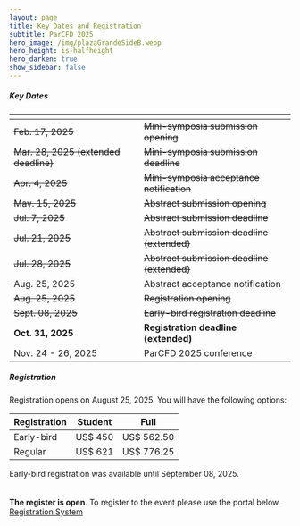 ```yaml
---
layout: page
title: Key Dates and Registration
subtitle: ParCFD 2025
hero_image: /img/plazaGrandeSideB.webp
hero_height: is-halfheight
hero_darken: true
show_sidebar: false
---
```


##### Key Dates

<table class="table is-fullwidth is-hoverable is-striped">
    <thead>
        <tr>
            <th></th>
            <th></th>
        </tr>
    </thead>
    <tbody>
        <tr>
            <td> <del>Feb. 17, 2025</del> </td> 
            <td> <del>Mini-symposia submission opening</del> </td>
        </tr>
        <tr>
            <td> <del>Mar. 28, 2025 (extended deadline)</del> </td>
            <td> <del>Mini-symposia submission deadline</del> </td>
        </tr>
        <tr>
            <td> <del>Apr. 4, 2025</del> </td>
            <td> <del>Mini-symposia acceptance notification</del> </td>
        </tr>
        <tr>
            <td> <del>May. 15, 2025</del> </td>
            <td> <del>Abstract submission opening</del> </td>
        </tr>
        <tr>
            <td> <del>Jul. 7, 2025</del> </td>
            <td> <del>Abstract submission deadline</del> </td>
        </tr>
        <tr>
            <td> <del>Jul. 21, 2025</del> </td>
            <td> <del>Abstract submission deadline (extended)</del> </td>
        </tr>
        <tr>
            <td> <del>Jul. 28, 2025</del> </td>
            <td> <del>Abstract submission deadline (extended)</del> </td>
        </tr>
        <tr>
            <td> <del>Aug. 25, 2025</del> </td>
            <td> <del>Abstract acceptance notification</del> </td>
        </tr>
        <tr>
            <td> <del>Aug. 25, 2025</del> </td>
            <td> <del>Registration opening</del> </td>
        </tr>
        <tr>
            <td> <del>Sept. 08, 2025</del> </td>
            <td> <del>Early-bird registration deadline</del> </td>
        </tr>
        <tr>
            <td> <strong>Oct. 31, 2025</strong> </td>
            <td> <strong>Registration deadline (extended)</strong> </td>
        </tr>
        <tr>
            <td> Nov. 24 - 26, 2025 </td>
            <td> ParCFD 2025 conference </td>
        </tr>
    </tbody>
</table>

##### Registration

<!--Instructions for abstract submission can be found [here](/call-papers).-->

Registration opens on August 25, 2025. You will have the following options:

 <table class="table is-fullwidth is-hoverable is-striped">
     <thead>
         <tr class="has-text-centered">
             <th>Registration</th>
             <th>Student</th>
             <th>Full</th>
         </tr>
     </thead>
     <tbody class="has-text-centered">
         <tr>
             <td>Early-bird</td> 
             <td>US$ 450</td>
             <td>US$ 562.50</td>
         </tr>
         <tr>
             <td>Regular</td> 
             <td>US$ 621</td>
             <td>US$ 776.25</td>
         </tr>
     </tbody>
 </table>
 <div class="notification is-info is-light has-text-centered">
     <span class="icon text-info">
         <i class="fas fa-info-circle"></i>
     </span>
    Early-bird registration was available until September 08, 2025.
 </div>
 <br/><br/>
 <strong>The register is open</strong>. To register to the event please use the portal below.
 <div class="has-text-centered">
     <!-- <a href="https://www.conftool.net/parcfd2025/" class="button is-primary" onclick="event.preventDefault()" disabled> -->
     <a href="https://www.conftool.net/parcfd2025/" class="button is-primary">
         Registration System
     </a>
 </div>
